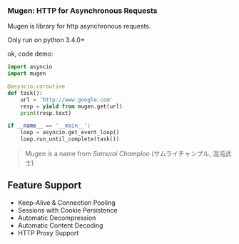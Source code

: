 ### Mugen: HTTP for Asynchronous Requests

Mugen is library for http asynchronous requests.

Only run on python 3.4.0+

ok, code demo:

```python
import asyncio
import mugen

@asyncio.coroutine
def task():
    url = 'http://www.google.com'
    resp = yield from mugen.get(url)
    print(resp.text)

if __name__ == '__main__':
    loop = asyncio.get_event_loop()
    loop.run_until_complete(task())
```



>   Mugen is a name from *Samurai Champloo* (サムライチャンプル, 混沌武士)



## Feature Support

-   Keep-Alive & Connection Pooling
-   Sessions with Cookie Persistence
-   Automatic Decompression
-   Automatic Content Decoding
-   HTTP Proxy Support

